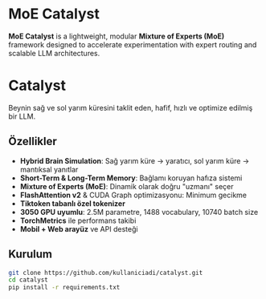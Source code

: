 # MoE Catalyst

**MoE Catalyst** is a lightweight, modular **Mixture of Experts (MoE)** framework designed to accelerate experimentation with expert routing and scalable LLM architectures.

# Catalyst
Beynin sağ ve sol yarım küresini taklit eden, hafif, hızlı ve optimize edilmiş bir LLM.

## Özellikler
- **Hybrid Brain Simulation**: Sağ yarım küre → yaratıcı, sol yarım küre → mantıksal yanıtlar
- **Short-Term & Long-Term Memory**: Bağlamı koruyan hafıza sistemi
- **Mixture of Experts (MoE)**: Dinamik olarak doğru "uzmanı" seçer
- **FlashAttention v2** & CUDA Graph optimizasyonu: Minimum gecikme
- **Tiktoken tabanlı özel tokenizer**
- **3050 GPU uyumlu**: 2.5M parametre, 1488 vocabulary, 10740 batch size
- **TorchMetrics** ile performans takibi
- **Mobil + Web arayüz** ve API desteği

## Kurulum
```bash
git clone https://github.com/kullaniciadi/catalyst.git
cd catalyst
pip install -r requirements.txt
```


